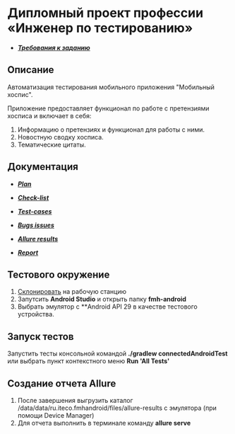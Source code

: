 # Дипломный проект профессии «Инженер по тестированию»

* ***[Требования к заданию](https://github.com/netology-code/qamid-diplom/blob/main/README.md)***

## Описание

Автоматизация тестирования мобильного приложения "Мобильный хоспис".

Приложение предоставляет функционал по работе с претензиями хосписа и включает в себя:

1. Информацию о претензиях и функционал для работы с ними.
2. Новостную сводку хосписа.
3. Тематические цитаты.

## Документация

* ***[Plan](https://github.com/ArthurPetrosov/QA_Diploma)***

* ***[Check-list](https://docs.google.com/spreadsheets/d/1Q6AskZiSl0VI6rcCMvH2BwlXkXiNzRND/edit?usp=sharing&ouid=113078180960771241998&rtpof=true&sd=true)***

* ***[Test-cases](https://docs.google.com/spreadsheets/d/1hHaSAK2a7GObKjU7suEjAoZKfVA7dtrV/edit#gid=1024578234)***

* ***[Bugs issues](https://github.com/ArthurPetrosov/QA_Diploma)***

* ***[Allure results](https://github.com/ArthurPetrosov/QA_Diploma)***

* ***[Report](https://github.com/ArthurPetrosov/QA_Diploma)***

## Тестового окружение

1. [Склонировать](https://github.com/ArthurPetrosov/QA_Diploma) на рабочую станцию
2. Запутсить **Android Studio** и открыть папку **fmh-android** 
3. Выбрать эмулятор с **Android API 29 в качестве тестового устройства. 


## Запуск тестов

Запустить тесты консольной командой **./gradlew connectedAndroidTest** или выбрать пункт контекстного меню **Run 'All Tests'**


## Создание отчета Allure

1. После завершения выгрузить каталог /data/data/ru.iteco.fmhandroid/files/allure-results с эмулятора (при помощи Device Manager)
2. Для отчета выполнить в терминале команду **allure serve**
